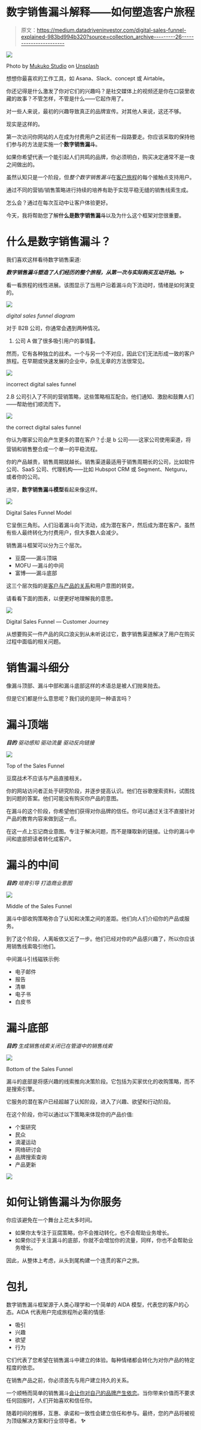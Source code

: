 # 数字销售漏斗解释——如何塑造客户旅程

> 原文：<https://medium.datadriveninvestor.com/digital-sales-funnel-explained-983bd994b320?source=collection_archive---------26----------------------->

![](img/908c05ef206e57eccf32679fe1729324.png)

Photo by [Mukuko Studio](https://unsplash.com/@mukukostudio?utm_source=medium&utm_medium=referral) on [Unsplash](https://unsplash.com?utm_source=medium&utm_medium=referral)

想想你最喜欢的工作工具，如 Asana、Slack、concept 或 Airtable。

你还记得是什么激发了你对它们的兴趣吗？是社交媒体上的视频还是你在口袋里收藏的故事？不管怎样，不管是什么——它起作用了。

对一些人来说，最初的兴趣导致真正的品牌宣传。对其他人来说，这还不够。

现实是这样的。

第一次访问你网站的人在成为付费用户之前还有一段路要走。你应该采取的保持他们参与的方法是实施一个**数字销售漏斗**。

如果你希望代表一个能引起人们共鸣的品牌，你必须明白，购买决定通常不是一夜之间做出的。

虽然认知只是一个阶段，但*整个数字销售漏斗*在[客户旅程](https://en.ryte.com/wiki/Customer_Journey)的每个接触点支持用户。

通过不同的营销/销售策略进行持续的培养有助于实现平稳无缝的销售线索生成。

怎么会？通过在每次互动中让客户体验更好。

今天，我将帮助您了解**什么是数字销售漏斗**以及为什么这个框架对您很重要。

# 什么是数字销售漏斗？

我们喜欢这样看待数字销售渠道:

***数字销售漏斗塑造了人们经历的整个旅程，从第一次与实际购买互动开始。✨***

看一看旅程的线性进展。该图显示了当用户沿着漏斗向下流动时，情绪是如何演变的。

![](img/f6e44ec23c85915b489e535107b69a9f.png)

*digital sales funnel diagram*

对于 B2B 公司，你通常会遇到两种情况。

1.  公司 A 做了很多吸引用户的事情👏。

然而，它有各种独立的战术。一个与另一个不对应，因此它们无法形成一致的客户旅程。在早期或快速发展的企业中，杂乱无章的方法很常见。

![](img/44173c2152a6677c8b0874e82a8e918a.png)

incorrect digital sales funnel

2.B 公司引入了不同的营销策略，这些策略相互配合。他们通知、激励和鼓舞人们——帮助他们顺流而下。

![](img/b545cf7be53679816dc27585f477f5d3.png)

the correct digital sales funnel

你认为哪家公司会产生更多的潜在客户？☝️:是 b 公司——这家公司使用渠道，将营销和销售整合成一个单一的平稳流程。

你的产品越贵，销售周期就越长。销售渠道最适用于销售周期长的公司，比如软件公司、SaaS 公司、代理机构——比如 Hubspot CRM 或 Segment、Netguru，或者你的公司。

通常，**数字销售漏斗模型**看起来像这样。

![](img/19b1056269bbe7af2d8e0c0720407f30.png)

Digital Sales Funnel Model

它呈倒三角形。人们沿着漏斗向下流动，成为潜在客户，然后成为潜在客户。虽然有些人最终转化为付费用户，但大多数人会减少。

销售漏斗框架可以分为三个层次。

*   豆腐——漏斗顶端
*   MOFU —漏斗的中间
*   富博——漏斗底部

这三个层次指的是[客户与产品的关系](https://neilpatel.com/blog/how-to-strengthen-and-deepen-the-relationship-between-you-and-your-customers/)和用户意图的转变。

请看看下面的图表，以便更好地理解我的意思。

![](img/e883c71405db774e28a18dd80e05a56d.png)

Digital Sales Funnel — Customer Journey

从想要购买一件产品的风口浪尖到从未听说过它，数字销售渠道解决了用户在购买过程中面临的相关问题。

# 销售漏斗细分

像漏斗顶部、漏斗中部和漏斗底部这样的术语总是被人们抛来抛去。

但是它们都是什么意思呢？我们说的是同一种语言吗？

# 漏斗顶端

***目的*** *驱动感知
驱动流量
驱动反向链接*

![](img/f71dfb1b8dcd395ba75c2dd734ff05c6.png)

Top of the Sales Funnel

豆腐战术不应该与产品直接相关。

你的网站访问者正处于研究阶段，并逐步提高认识。他们在谷歌搜索资料，试图找到问题的答案。他们可能没有购买你产品的意图。

在漏斗的这个阶段，你希望他们获得对你品牌的信任。你可以通过关注不直接针对产品的教育内容来做到这一点。

在这一点上忘记商业意图。专注于解决问题，而不是赚取新的链接。让你的漏斗中间和底部把读者转化成客户。

# 漏斗的中间

***目的*** *培育引导
打造商业意图*

![](img/aacbc558fca2074fa85566bfc71cd3c8.png)

Middle of the Sales Funnel

漏斗中部收购策略弥合了认知和决策之间的差距。他们向人们介绍你的产品或服务。

到了这个阶段，人离皈依又近了一步。他们已经对你的产品感兴趣了，所以你应该用销售线索吸引他们。

中间漏斗引线磁铁示例:

*   电子邮件
*   报告
*   清单
*   电子书
*   白皮书

# 漏斗底部

***目的*** *生成销售线索关闭已在管道中的销售线索*

![](img/7010bcdeaf2ff458ec9e0ef988b28791.png)

Bottom of the Sales Funnel

漏斗的底部是将感兴趣的线索推向决策阶段。它包括为买家优化的收购策略，而不是搜索引擎。

它服务的潜在客户已经超越了认知阶段，进入了兴趣、欲望和行动阶段。

在这个阶段，你可以通过以下策略来体现你的产品价值:

*   个案研究
*   民众
*   滴灌运动
*   网络研讨会
*   品牌搜索查询
*   产品更新

![](img/d8cec73728f4f7d01de5fbb096b9bd21.png)

# 如何让销售漏斗为你服务

你应该避免在一个舞台上花太多时间。

*   如果你太专注于豆腐策略，你不会推动转化，也不会帮助业务增长。
*   如果你过于关注漏斗的底部，你就不会增加你的流量，同样，你也不会帮助业务增长。

因此，从整体上考虑，从头到尾构建一个连贯的客户之旅。

# 包扎

数字销售漏斗框架源于人类心理学和一个简单的 AIDA 模型，代表您的客户的心态。AIDA 代表用户完成旅程所必需的情感:

*   吸引
*   兴趣
*   欲望
*   行为

它们代表了您希望在销售漏斗中建立的体验。每种情绪都会转化为对你产品的特定程度的依恋。

在销售产品之前，你必须首先与用户建立持久的关系。

一个顺畅而简单的销售漏斗[会让你对自己的品牌产生依恋](https://www.forbes.com/sites/danielnewman/2016/09/06/how-to-create-attachment-to-your-brand-with-customer-experience/?sh=3e2589b27296)。当你带来价值而不要求任何回报时，人们开始喜欢和信任你。

随着时间的推移，互惠、承诺和一致性会建立信任和参与。最终，您的产品将被视为顶级解决方案和行业领导者。 **✨**
